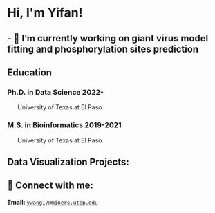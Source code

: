 <h1>Hi, I'm Yifan! 
<h2>- 🔭 I’m currently working on giant virus model fitting and phosphorylation sites prediction
 <br/>

<h2>Education</h2>
<h3>Ph.D. in Data Science 2022-</h3>
<ul>
<p>University of Texas at El Paso</p>
</ul>

<h3>M.S. in Bioinformatics  2019-2021</h3>
<ul>
<p>University of Texas at El Paso</p>


</ul>


<h2> Data Visualization Projects:</h2>





<h2> 🤳 Connect with me: </h2>
<strong> Email: </strong> <CODE><A HREF="mailto:ywang17@miners.utep.edu">ywang17@miners.utep.edu</A>
</CODE>  <br>





